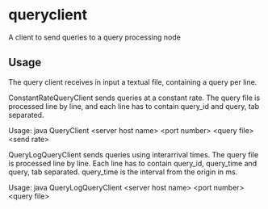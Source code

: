# queryclient
A client to send queries to a query processing node

## Usage
The query client receives in input a textual file, containing a query per line.

ConstantRateQueryClient sends queries at a constant rate. The query file is processed line by line, and each line has to contain query_id and query, tab separated.

Usage: java QueryClient \<server host name> \<port number> \<query file> \<send rate>

QueryLogQueryClient sends queries using interarrival times. The query file is processed line by line. Each line has to contain query_id, query_time and query, tab separated. query_time is the interval from the origin in ms.

Usage: java QueryLogQueryClient \<server host name> \<port number> \<query file>
